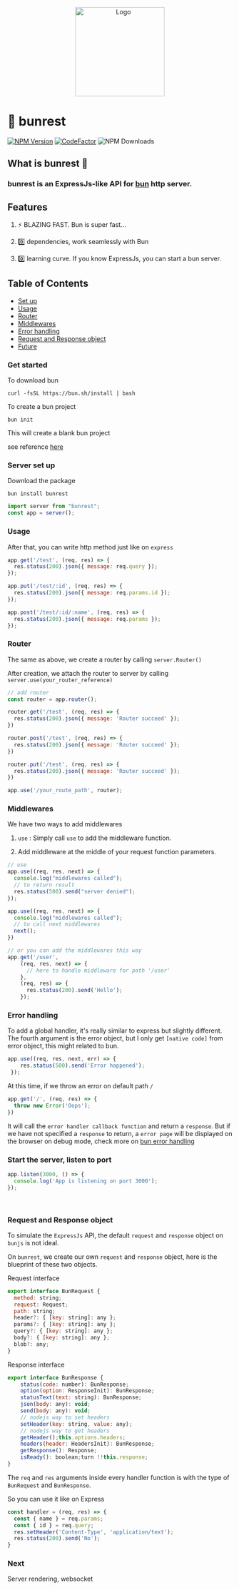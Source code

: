 <p align="center">
  <a href="https://bun.sh"><img src="https://img.icons8.com/external-victoruler-flat-victoruler/344/external-baozi-chinese-new-year-victoruler-flat-victoruler.png" alt="Logo" height=200></a>
  <br />
</p>

# 🧄 bunrest

[![NPM Version][npm-version-image]][npm-url]
[![CodeFactor](https://www.codefactor.io/repository/github/lau1944/bunrest/badge/main)](https://www.codefactor.io/repository/github/lau1944/bunrest/overview/main)
![NPM Downloads][npm-downloads-image]

## What is bunrest  👀

### bunrest is an ExpressJs-like API for [bun](https://github.com/oven-sh/bun) http server.

## Features

1. ⚡ BLAZING FAST. Bun is super fast...

2.  0️⃣  dependencies, work seamlessly with Bun

3.  0️⃣  learning curve. If you know ExpressJs, you can start a bun server.

## Table of Contents

- [Set up](#get-started)
- [Usage](#usage)
- [Router](#router)
- [Middlewares](#middlewares)
- [Error handling](#error-handling)
- [Request and Response object](#request-and-response-object)
- [Future](#next)


### Get started

To download bun

```shell
curl -fsSL https://bun.sh/install | bash
```

To create a bun project 

```shell
bun init
```

This will create a blank bun project

see reference [here](https://github.com/oven-sh/bun#bun-create)

### Server set up

Download the package

```shell
bun install bunrest
```


```js
import server from "bunrest";
const app = server();
```

### Usage 

After that, you can write http method just like on `express`

```js
app.get('/test', (req, res) => {
  res.status(200).json({ message: req.query });
});

app.put('/test/:id', (req, res) => {
  res.status(200).json({ message: req.params.id });
});

app.post('/test/:id/:name', (req, res) => {
  res.status(200).json({ message: req.params });
});
```

### Router
The same as above, we create a router by calling `server.Router()`

After creation, we attach the router to server by calling `server.use(your_router_reference)`

```js
// add router
const router = app.router();

router.get('/test', (req, res) => {
  res.status(200).json({ message: 'Router succeed' });
})

router.post('/test', (req, res) => {
  res.status(200).json({ message: 'Router succeed' });
})

router.put('/test', (req, res) => {
  res.status(200).json({ message: 'Router succeed' });
})

app.use('/your_route_path', router);
```

### Middlewares

We have two ways to add middlewares

1. `use` : Simply call `use` to add the middleware function.

2. Add middleware at the middle of your request function parameters.

```js
// use
app.use((req, res, next) => {
  console.log("middlewares called");
  // to return result
  res.status(500).send("server denied");
});

app.use((req, res, next) => {
  console.log("middlewares called");
  // to call next middlewares
  next();
})

// or you can add the middlewares this way
app.get('/user', 
    (req, res, next) => {
      // here to handle middleware for path '/user'
    },
    (req, res) => {
      res.status(200).send('Hello');
    });
```

### Error handling

To add a global handler, it's really similar to express but slightly different. The fourth argument is the error object, but I only get `[native code]` from error object, this might related to bun.

```js
app.use((req, res, next, err) => {
    res.status(500).send('Error happened');
 });

```

At this time, if we throw an error on default path `/`

```js
app.get('/', (req, res) => {
  throw new Error('Oops');
})
```

It will call the `error handler callback function` and return a `response`. 
But if we have not specified a `response` to return, a `error page` will be displayed on the browser on debug mode, check more on [bun error handling](https://github.com/oven-sh/bun#error-handling)


### Start the server, listen to port

```js
app.listen(3000, () => {
  console.log('App is listening on port 3000');
});
```

<br />

### Request and Response object

To simulate the `ExpressJs` API, the default `request` and `response` object on `bunjs` is not ideal.

On `bunrest`, we create our own `request` and `response` object, here is the blueprint of these two objects.


Request interface

```js
export interface BunRequest {
  method: string;
  request: Request;
  path: string;
  header?: { [key: string]: any };
  params?: { [key: string]: any };
  query?: { [key: string]: any };
  body?: { [key: string]: any };
  blob?: any;
}
```

Response interface
```js
export interface BunResponse {
    status(code: number): BunResponse;
    option(option: ResponseInit): BunResponse;
    statusText(text: string): BunResponse;
    json(body: any): void;
    send(body: any): void;
    // nodejs way to set headers
    setHeader(key: string, value: any);
    // nodejs way to get headers
    getHeader();this.options.headers;
    headers(header: HeadersInit): BunResponse;
    getResponse(): Response;
    isReady(): boolean;turn !!this.response;
}
```

The `req` and `res` arguments inside every handler function is with the type of `BunRequest` and `BunResponse`.

So you can use it like on Express

```js
const handler = (req, res) => {
  const { name } = req.params;
  const { id } = req.query;
  res.setHeader('Content-Type', 'application/text');
  res.status(200).send('No');
}
```

### Next

Server rendering, websocket

[npm-url]: https://www.npmjs.com/package/bunrest
[npm-version-image]: https://badgen.net/npm/v/bunrest
[npm-downloads-image]: https://badgen.net/npm/dm/bunrest
